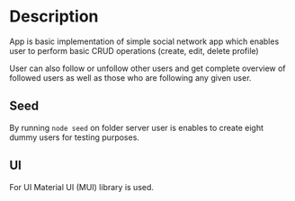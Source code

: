 # Description

App is basic implementation of simple social network app which enables user to perform basic CRUD operations (create, edit, delete profile)

User can also follow or unfollow other users and get complete overview of followed users as well as those who are following any given user.

## Seed 

By running <code>node seed</code> on folder server user is enables to create eight dummy users for testing purposes.

## UI

For UI Material UI (MUI) library is used.

